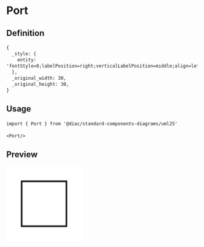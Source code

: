 # Port

## Definition

```
{
  _style: { 
    entity: 'fontStyle=0;labelPosition=right;verticalLabelPosition=middle;align=left;verticalAlign=middle;spacingLeft=2;',
  },
  _original_width: 30,
  _original_height: 30,
}
```

## Usage

```
import { Port } from '@diac/standard-components-diagrams/uml25'

<Port/>
```

## Preview

<img src="./port.png" width="200"/>
